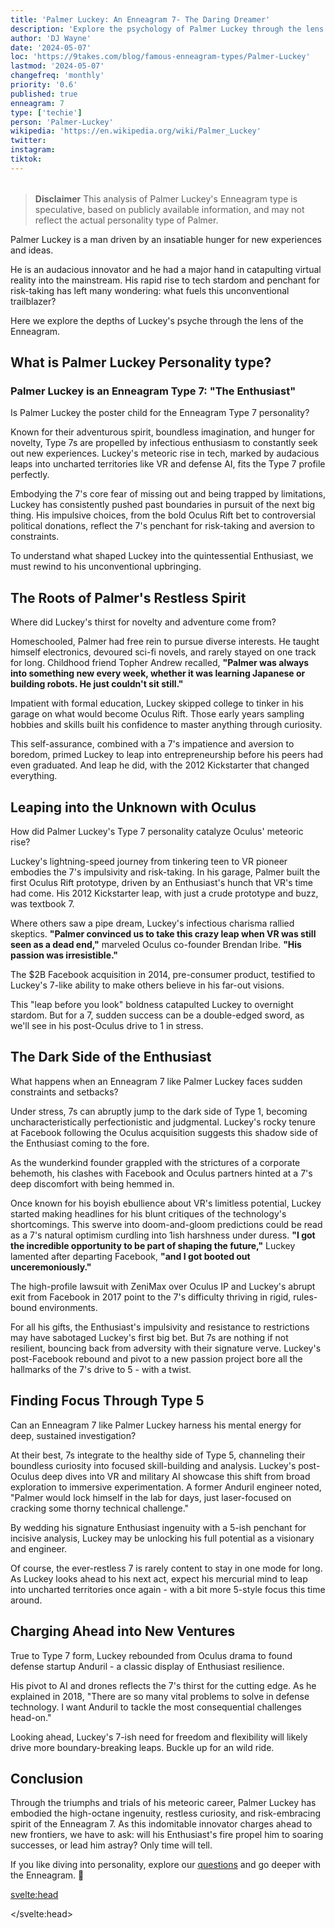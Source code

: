 ```yaml
---
title: 'Palmer Luckey: An Enneagram 7- The Daring Dreamer'
description: 'Explore the psychology of Palmer Luckey through the lens of Enneagram Type 7. Discover how his personality fuels his bold innovations in VR and AI.'
author: 'DJ Wayne'
date: '2024-05-07'
loc: 'https://9takes.com/blog/famous-enneagram-types/Palmer-Luckey'
lastmod: '2024-05-07'
changefreq: 'monthly'
priority: '0.6'
published: true
enneagram: 7
type: ['techie']
person: 'Palmer-Luckey'
wikipedia: 'https://en.wikipedia.org/wiki/Palmer_Luckey'
twitter:
instagram:
tiktok:
---
```


<script>
	import  PopCard  from "../../../lib/components/atoms/PopCard.svelte";
</script>
<div
	style="display: flex;
    justify-content: center;
    margin: 1rem 0;
	"
>
	<PopCard
		image={`/types/7s/${'Palmer-Luckey'}.webp`}
		showIcon={false}
		enneagramType="7"
		displayText="Palmer Luckey"
		subtext=""
	/>
</div>

> **Disclaimer** This analysis of Palmer Luckey's Enneagram type is speculative, based on publicly available information, and may not reflect the actual personality type of Palmer.

<p class="firstLetter">Palmer Luckey is a man driven by an insatiable hunger for new experiences and ideas.</p>

He is an audacious innovator and he had a major hand in catapulting virtual reality into the mainstream. His rapid rise to tech stardom and penchant for risk-taking has left many wondering: what fuels this unconventional trailblazer?

Here we explore the depths of Luckey's psyche through the lens of the Enneagram.

## What is Palmer Luckey Personality type?

### Palmer Luckey is an Enneagram Type 7: "The Enthusiast"

Is Palmer Luckey the poster child for the Enneagram Type 7 personality?

Known for their adventurous spirit, boundless imagination, and hunger for novelty, Type 7s are propelled by infectious enthusiasm to constantly seek out new experiences. Luckey's meteoric rise in tech, marked by audacious leaps into uncharted territories like VR and defense AI, fits the Type 7 profile perfectly.

Embodying the 7's core fear of missing out and being trapped by limitations, Luckey has consistently pushed past boundaries in pursuit of the next big thing. His impulsive choices, from the bold Oculus Rift bet to controversial political donations, reflect the 7's penchant for risk-taking and aversion to constraints.

To understand what shaped Luckey into the quintessential Enthusiast, we must rewind to his unconventional upbringing.

## The Roots of Palmer's Restless Spirit

Where did Luckey's thirst for novelty and adventure come from?

Homeschooled, Palmer had free rein to pursue diverse interests. He taught himself electronics, devoured sci-fi novels, and rarely stayed on one track for long. Childhood friend Topher Andrew recalled, **"Palmer was always into something new every week, whether it was learning Japanese or building robots. He just couldn't sit still."**

Impatient with formal education, Luckey skipped college to tinker in his garage on what would become Oculus Rift. Those early years sampling hobbies and skills built his confidence to master anything through curiosity.

This self-assurance, combined with a 7's impatience and aversion to boredom, primed Luckey to leap into entrepreneurship before his peers had even graduated. And leap he did, with the 2012 Kickstarter that changed everything.

## Leaping into the Unknown with Oculus

How did Palmer Luckey's Type 7 personality catalyze Oculus' meteoric rise?

Luckey's lightning-speed journey from tinkering teen to VR pioneer embodies the 7's impulsivity and risk-taking. In his garage, Palmer built the first Oculus Rift prototype, driven by an Enthusiast's hunch that VR's time had come. His 2012 Kickstarter leap, with just a crude prototype and buzz, was textbook 7.

Where others saw a pipe dream, Luckey's infectious charisma rallied skeptics. **"Palmer convinced us to take this crazy leap when VR was still seen as a dead end,"** marveled Oculus co-founder Brendan Iribe. **"His passion was irresistible."**

The $2B Facebook acquisition in 2014, pre-consumer product, testified to Luckey's 7-like ability to make others believe in his far-out visions.

This "leap before you look" boldness catapulted Luckey to overnight stardom. But for a 7, sudden success can be a double-edged sword, as we'll see in his post-Oculus drive to 1 in stress.

## The Dark Side of the Enthusiast

What happens when an Enneagram 7 like Palmer Luckey faces sudden constraints and setbacks?

Under stress, 7s can abruptly jump to the dark side of Type 1, becoming uncharacteristically perfectionistic and judgmental. Luckey's rocky tenure at Facebook following the Oculus acquisition suggests this shadow side of the Enthusiast coming to the fore.

As the wunderkind founder grappled with the strictures of a corporate behemoth, his clashes with Facebook and Oculus partners hinted at a 7's deep discomfort with being hemmed in.

Once known for his boyish ebullience about VR's limitless potential, Luckey started making headlines for his blunt critiques of the technology's shortcomings. This swerve into doom-and-gloom predictions could be read as a 7's natural optimism curdling into 1ish harshness under duress. **"I got the incredible opportunity to be part of shaping the future,"** Luckey lamented after departing Facebook, **"and I got booted out unceremoniously."**

The high-profile lawsuit with ZeniMax over Oculus IP and Luckey's abrupt exit from Facebook in 2017 point to the 7's difficulty thriving in rigid, rules-bound environments.

For all his gifts, the Enthusiast's impulsivity and resistance to restrictions may have sabotaged Luckey's first big bet. But 7s are nothing if not resilient, bouncing back from adversity with their signature verve. Luckey's post-Facebook rebound and pivot to a new passion project bore all the hallmarks of the 7's drive to 5 - with a twist.

## Finding Focus Through Type 5

Can an Enneagram 7 like Palmer Luckey harness his mental energy for deep, sustained investigation?

At their best, 7s integrate to the healthy side of Type 5, channeling their boundless curiosity into focused skill-building and analysis. Luckey's post-Oculus deep dives into VR and military AI showcase this shift from broad exploration to immersive experimentation. A former Anduril engineer noted, "Palmer would lock himself in the lab for days, just laser-focused on cracking some thorny technical challenge."

By wedding his signature Enthusiast ingenuity with a 5-ish penchant for incisive analysis, Luckey may be unlocking his full potential as a visionary and engineer.

Of course, the ever-restless 7 is rarely content to stay in one mode for long. As Luckey looks ahead to his next act, expect his mercurial mind to leap into uncharted territories once again - with a bit more 5-style focus this time around.

## Charging Ahead into New Ventures

True to Type 7 form, Luckey rebounded from Oculus drama to found defense startup Anduril - a classic display of Enthusiast resilience.

His pivot to AI and drones reflects the 7's thirst for the cutting edge. As he explained in 2018, "There are so many vital problems to solve in defense technology. I want Anduril to tackle the most consequential challenges head-on."

Looking ahead, Luckey's 7-ish need for freedom and flexibility will likely drive more boundary-breaking leaps. Buckle up for an wild ride.

## Conclusion

Through the triumphs and trials of his meteoric career, Palmer Luckey has embodied the high-octane ingenuity, restless curiosity, and risk-embracing spirit of the Enneagram 7. As this indomitable innovator charges ahead to new frontiers, we have to ask: will his Enthusiast's fire propel him to soaring successes, or lead him astray? Only time will tell.

If you like diving into personality, explore our <a href="/questions" >questions</a> and go deeper with the Enneagram. 🚀

<svelte:head>

<script type="application/ld+json">
{
    "@context": "http://schema.org",
    "@graph": [
        {
            "@type": "Article",
            "articleBody": "Palmer Luckey, the founder of Oculus, examined through the lens of the Enneagram Type 7. Known for his adventurous spirit, boundless imagination, and appetite for new experiences, Palmer embodies many characteristics of Type 7 personalities. The article traces Palmer's journey from his unconventional upbringing to his meteoric rise in the tech world, highlighting how his Type 7 traits have influenced his decisions, successes, and challenges along the way.",
            "creator": {
                "@type": "Person",
                "name": "DJ Wayne",
                "sameAs": ["https://www.instagram.com/djwayne3/", "https://www.youtube.com/@djwayne3", "https://www.linkedin.com/in/davidtwayne/", "https://twitter.com/djwayne3"
                ]
            },
            "author": {
                "@type": "Person",
                "name": "DJ Wayne",
                "sameAs": [
                    "https://www.instagram.com/djwayne3/",
                    "https://www.youtube.com/@djwayne3",
                    "https://www.linkedin.com/in/davidtwayne/",
                    "https://twitter.com/djwayne3"
                ]
            },
            "dateModified": {
                "@type": "Date",
                "@value": "2024-05-07"
            },
            "datePublished": {
                "@type": "Date",
                "@value": "2024-05-07"
            },
            "description": "This blog post examines the reasons why Palmer Luckey might be an Enneagram Type 7. It focuses on his personality traits, his motivations, his inner world, controversies he's faced, and how these elements might be related to the core attributes of a Type 7.",
            "headline": "Palmer Luckey: The Daring Dreamer's Enneagram 7 Mindset",
            "image": {
                "@type": "ImageObject",
                "height": 900,
                "url": "https://9takes.com/types/7s/Palmer-Luckey.webp",
                "width": 900
            },
            "mainEntityOfPage": {
                "@id": "https://9takes.com/blog/famous-enneagram-types/Palmer-Luckey",
                "@type": "WebPage"
            },
            "mentions": {
                "@type": "Person",
                "name": "Palmer Luckey",
                "sameAs": [
                    "https://en.wikipedia.org/wiki/Palmer_Luckey",
                    "https://twitter.com/PalmerLuckey",
                    "https://www.linkedin.com/in/palmer-luckey-47426520/"
                ]
            },
            "publisher": {
                "@type": "Organization",
                "sameAs": [
                    "https://www.instagram.com/9takesdotcom/",
                    "https://twitter.com/9takesdotcom"
                ],
                "logo": {
                    "@type": "ImageObject",
                    "url": "https://9takes.com/brand/darkRubix.png"
                },
                "name": "9takes"
            }
        },
        {
            "@type": "FAQPage",
            "mainEntity": [
                {
                    "@type": "Question",
                    "acceptedAnswer": {
                        "@type": "Answer",
                        "text": "Palmer Luckey exhibits many characteristics associated with Enneagram Type 7 personalities. This includes his adventurous spirit, boundless imagination, insatiable appetite for new experiences, and infectious enthusiasm. These characteristics are rooted in a Type 7's core desire for freedom and fear of being trapped or limited."
                    },
                    "name": "Why is Palmer Luckey considered an Enneagram Type 7?"
                },
                {
                    "@type": "Question",
                    "acceptedAnswer": {
                        "@type": "Answer",
                        "text": "Palmer's unconventional upbringing, his early fascination with technology and sci-fi, his decision to skip college in favor of hands-on learning, and his rapid rise to success with Oculus all reflect Type 7 traits. His ability to bounce back from setbacks and controversies to start new ventures also showcases a 7's resilience."
                    },
                    "name": "What are some examples of Palmer Luckey's Type 7 characteristics?"
                },
                {
                    "@type": "Question",
                    "acceptedAnswer": {
                        "@type": "Answer",
                        "text": "Palmer Luckey is known for his adventurous, enthusiastic, and risk-taking personality. He is constantly seeking new experiences and ideas, exemplified by his pioneering work in virtual reality and his pivot to defense technology. However, these assessments are based on public information and Palmer's own statements."
                    },
                    "name": "What is Palmer Luckey's personality?"
                },
                {
                    "@type": "Question",
                    "acceptedAnswer": {
                        "@type": "Answer",
                        "text": "Palmer Luckey is likely an Enneagram Type 7, also known as The Enthusiast. This Enneagram type is adventurous, optimistic, and constantly seeking new experiences, driven by a fear of missing out or being trapped. Please note that this is an assessment based on public information and not directly confirmed by Palmer Luckey."
                    },
                    "name": "What is Palmer Luckey's Enneagram type?"
                }
            ]
        }
    ]
}

</script>

</svelte:head>

<style lang="scss"></style>
